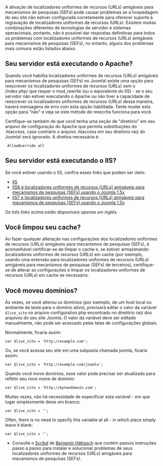 <!-- Filename: Common_problems_when_enabling_Search_Engine_Friendly_(SEF)_URLs / Display title: Problemas comuns ao habilitar localizadores uniformes de recursos (URLs) amigáveis para mecanismos de pesquisas (SEFs) -->

A ativação de localizadores uniformes de recursos (URLs) amigáveis para
mecanismos de pesquisas (SEFs) pode causar problemas se a hospedagem do
seu site não estiver configurada corretamente para oferecer suporte à
regravação de localizadores uniformes de recursos (URLs). Existem muitas
combinações diferentes de tecnologias de servidor e sistemas
operacionais, portanto, não é possível dar respostas definitivas para
todos os problemas com localizadores uniformes de recursos (URLs)
amigáveis para mecanismos de pesquisas (SEFs), no entanto, alguns dos
problemas mais comuns estão listados abaixo.

## Seu servidor está executando o Apache?

Quando você habilita localizadores uniformes de recursos (URLs)
amigáveis para mecanismos de pesquisas (SEFs) no Joomla! existe uma
opção para reescrever os localizadores uniformes de recursos (URLs) sem
o /index.php/ que requer o mod_rewrite (ou o equivalente do IIS) - se o
seu servidor não estiver executando o Apache ou não tiver a capacidade
de reescrever os localizadores uniformes de recursos (URLs) dessa
maneira, haverá mensagens de erro com esta opção habilitada. Tente mudar
esta opção para "não" e veja se este método de reescrita funciona para
você.

Certifique-se também de que você tenha uma seção de "diretório" em seu
arquivo de configuração do Apache que permita substituições do
.htaccess, caso contrário o arquivo .htaccess em seu diretório raiz do
Joomla! será ignorado. A diretiva necessária é:

     AllowOverride all

## Seu servidor está executando o IIS?

Se você estiver usando o IIS, confira esses links que podem ser úteis:

- [IIS](https://docs.joomla.org/IIS "IIS")
- <a href="https://docs.joomla.org/IIS6_and_SEF_URLs_using_Joomla_1.5x"
  class="mw-redirect" title="IIS6 and SEF URLs using Joomla 1.5x">IIS6 e
  localizadores uniformes de recursos (URLs) amigáveis para mecanismos de
  pesquisas (SEFs) usando o Joomla 1.5x</a>
- <a href="https://docs.joomla.org/IIS7_and_SEF_URLs_using_Joomla_1.5x"
  class="mw-redirect" title="IIS7 and SEF URLs using Joomla 1.5x">IIS7 e
  localizadores uniformes de recursos (URLs) amigáveis para mecanismos de
  pesquisas (SEFs) usando o Joomla 1.5x</a>

*Os três links acima estão disponíveis apenas em inglês.*

## Você limpou seu cache?

Ao fazer qualquer alteração nas configurações dos localizadores
uniformes de recursos (URLs) amigáveis para mecanismos de pesquisas
(SEFs), é aconselhável certificar-se de limpar o cache e, se estiver
armazenando localizadores uniformes de recursos (URLs) em cache (por
exemplo, usando uma extensão para localizadores uniformes de recursos
(URLs) amigáveis para mecanismos de pesquisas (SEFs) de terceiros),
certifique-se de alterar as configurações e limpar os localizadores
uniformes de recursos (URLs) em cache se necessário.

## Você moveu domínios?

Às vezes, se você alterou os domínios (por exemplo, de um host local ou
ambiente de teste para o domínio ativo), precisará editar o valor da
variável `$live_site` no arquivo configuration.php encontrado no
diretório raiz dos arquivos do seu site Joomla. O valor da variável deve
ser editado manualmente, não pode ser acessado pelas telas de
configurações globais.

Normalmente, ficaria assim:

    var $live_site = 'http://example.com';

Ou, se você acessa seu site em uma subpasta chamada joomla, ficaria
assim:

    var $live_site = 'http://example.com/joomla';

Quando você move domínios, esse valor pode precisar ser atualizado para
refletir seu novo nome de domínio:

    var $live_site = 'http://mynewdomain.com';

Muitas vezes, não há necessidade de especificar esta variável - em que
lugar simplesmente deixe em branco:

    var $live_site = '';

Often, there is no need to specify this variable at all - in which place
simply leave it blank:

    var $live_site = '';

- Consulte o <a
  href="http://www.scribd.com/doc/2300167/Joomla-v-15-Configure-and-troubleshoot-SEF-URLs"
  class="external text" target="_blank"
  rel="nofollow noreferrer noopener">Scribd</a> de
  <a href="https://docs.joomla.org/GHOP_students/Benjamin_H%C3%A4ttasch"
  class="mw-redirect" title="GHOP students/Benjamin Hättasch">Benjamin
  Hättasch</a> que contém passos instruções passo a passo para instalar
  e solucionar problemas de seus localizadores uniformes de recursos
  (URLs) amigáveis para mecanismos de pesquisas (SEFs).
